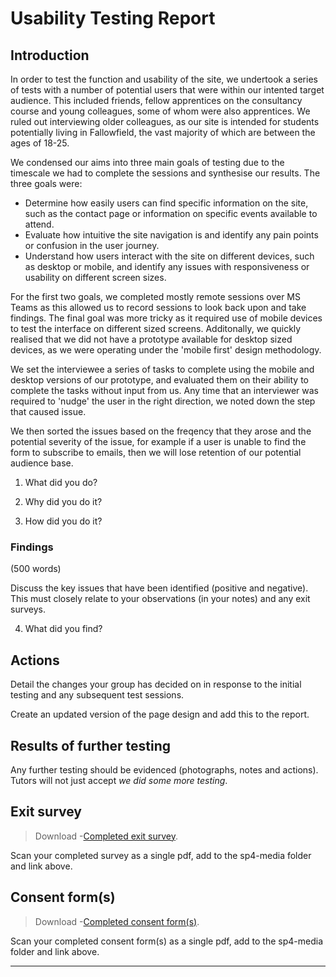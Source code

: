# Usability Testing Report

## Introduction

In order to test the function and usability of the site, we undertook a series of tests with a number of potential users that were within our intented target audience.
This included friends, fellow apprentices on the consultancy course and young colleagues, some of whom were also apprentices. We ruled out interviewing older colleagues, as our site is intended for students potentially living in Fallowfield, the vast majority of which are between the ages of 18-25.

We condensed our aims into three main goals of testing due to the timescale we had to complete the sessions and synthesise our results. The three goals were:
- Determine how easily users can find specific information on the site, such as the contact page or information on specific events available to attend.
- Evaluate how intuitive the site navigation is and identify any pain points or confusion in the user journey.
- Understand how users interact with the site on different devices, such as desktop or mobile, and identify any issues with responsiveness or usability on different screen sizes.

For the first two goals, we completed mostly remote sessions over MS Teams as this allowed us to record sessions to look back upon and take findings. The final goal was more tricky as it required use of mobile devices to test the interface on different sized screens. Additonally, we quickly realised that we did not have a prototype available for desktop sized devices, as we were operating under the 'mobile first' design methodology.

We set the interviewee a series of tasks to complete using the mobile and desktop versions of our prototype, and evaluated them on their ability to complete the tasks without input from us. Any time that an interviewer was required to 'nudge' the user in the right direction, we noted down the step that caused issue.

We then sorted the issues based on the freqency that they arose and the potential severity of the issue, for example if a user is unable to find the form to subscribe to emails, then we will lose retention of our potential audience base.

1. What did you do?
 
3. Why did you do it?
4. How did you do it?

### Findings

(500 words)

Discuss the key issues that have been identified (positive and negative). This must closely relate to your observations (in your notes) and any exit surveys.

4. What did you find?

## Actions

Detail the changes your group has decided on in response to the initial testing and any subsequent test sessions.

Create an updated version of the page design and add this to the report.

## Results of further testing

Any further testing should be evidenced (photographs, notes and actions). Tutors will not just accept _we did some more testing_.

<!-- ## Notes

> Download -[Mini User Journey](sp4-media/mini-user-journey.pdf) forms.

Scan your completed notes as a single pdf, add to the sp4-media folder and link above. -->

## Exit survey

> Download -[Completed exit survey](sp4-media/exit-survey.pdf).

Scan your completed survey as a single pdf, add to the sp4-media folder and link above.

## Consent form(s)

> Download -[Completed consent form(s)](sp4-media/exit-survey.pdf).

Scan your completed consent form(s) as a single pdf, add to the sp4-media folder and link above.

---
